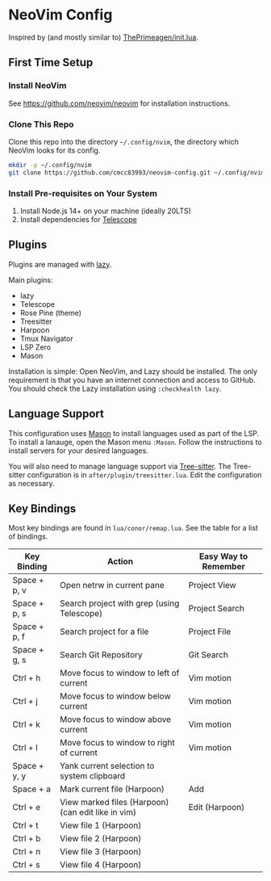 # NeoVim Config

Inspired by (and mostly similar to) [ThePrimeagen/init.lua](https://github.com/ThePrimeagen/init.lua).

## First Time Setup

### Install NeoVim

See <https://github.com/neovim/neovim> for installation instructions.

### Clone This Repo

Clone this repo into the directory ```~/.config/nvim```, the directory which NeoVim looks for its config.

```bash
mkdir -p ~/.config/nvim
git clone https://github.com/cmcc83993/neovim-config.git ~/.config/nvim
```

### Install Pre-requisites on Your System

1. Install Node.js 14+ on your machine (ideally 20LTS)
2. Install dependencies for [Telescope](https://github.com/nvim-telescope/telescope.nvim)

## Plugins

Plugins are managed with [lazy](https://github.com/folke/lazy.nvim).

Main plugins:

- lazy
- Telescope
- Rose Pine (theme)
- Treesitter
- Harpoon
- Tmux Navigator
- LSP Zero
- Mason

Installation is simple: Open NeoVim, and Lazy should be installed. The only requirement is that you have an internet connection and access to GitHub. You should check the Lazy installation using ```:checkhealth lazy```.

## Language Support

This configuration uses [Mason](https://github.com/williamboman/mason.nvim) to install languages used as part of the LSP. To install a lanauge, open the Mason menu ```:Mason```. Follow the instructions to install servers for your desired languages.

You will also need to manage language support via [Tree-sitter](https://github.com/tree-sitter/tree-sitter). The Tree-sitter configuration is in ```after/plugin/treesitter.lua```. Edit the configuration as necessary.

## Key Bindings

Most key bindings are found in ```lua/conor/remap.lua```. See the table for a list of bindings.

| Key Binding  | Action                                             | Easy Way to Remember |
|--------------|----------------------------------------------------|----------------------|
| Space + p, v | Open netrw in current pane                         | Project View         |
| Space + p, s | Search project with grep (using Telescope)         | Project Search       |
| Space + p, f | Search project for a file                          | Project File         |
| Space + g, s | Search Git Repository                              | Git Search           |
| Ctrl + h     | Move focus to window to left of current            | Vim motion           |
| Ctrl + j     | Move focus to window below current                 | Vim motion           |
| Ctrl + k     | Move focus to window above current                 | Vim motion           |
| Ctrl + l     | Move focus to window to right of current           | Vim motion           |
| Space + y, y | Yank current selection to system clipboard         |                      |
| Space + a    | Mark current file (Harpoon)                        | Add                  |
| Ctrl + e     | View marked files (Harpoon) (can edit like in vim) | Edit (Harpoon)       |
| Ctrl + t     | View file 1 (Harpoon)                              |                      |
| Ctrl + b     | View file 2 (Harpoon)                              |                      |
| Ctrl + n     | View file 3 (Harpoon)                              |                      |
| Ctrl + s     | View file 4 (Harpoon)                              |                      |

